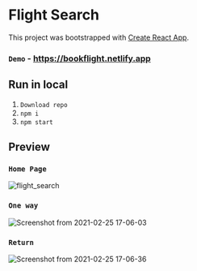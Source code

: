 # Flight Search

This project was bootstrapped with [Create React App](https://github.com/facebook/create-react-app).

### `Demo` - https://bookflight.netlify.app

## Run in local

1. `Download repo`
2. `npm i`
3. `npm start`

## Preview

### `Home Page`  

![flight_search](https://user-images.githubusercontent.com/53392598/110248795-d9c11b80-7f98-11eb-8ca8-84b4ae6e8406.png)

### `One way`

![Screenshot from 2021-02-25 17-06-03](https://user-images.githubusercontent.com/53392598/109154287-15d3cf80-7794-11eb-9e35-a75b4bfa2bdb.png)

### `Return`

![Screenshot from 2021-02-25 17-06-36](https://user-images.githubusercontent.com/53392598/109154628-92ff4480-7794-11eb-8a57-f2aa0dc69f2c.png)
